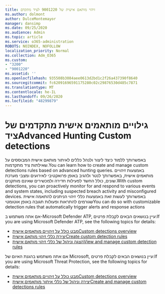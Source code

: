 ```yaml
---
title: זיהוי מותאם אישית של 9001220 לציד מתקדם
ms.author: dolmont
author: DulceMontemayor
manager: dansimp
ms.date: 09/25/2020
ms.audience: Admin
ms.topic: article
ms.service: o365-administration
ROBOTS: NOINDEX, NOFOLLOW
localization_priority: Normal
ms.collection: Adm_O365
ms.custom:
- "3200"
- "9001220"
ms.assetid: ''
ms.openlocfilehash: 935508b3084aee0613d2bd1c2f26a437390f8640
ms.sourcegitcommit: fc62091696591175280c02c29876530d485c7871
ms.translationtype: MT
ms.contentlocale: he-IL
ms.lasthandoff: 09/26/2020
ms.locfileid: "48299879"
---
```

# <a name="advanced-hunting-custom-detections"></a><span data-ttu-id="7702c-102">גילויים מותאמים אישית מתקדמים של ציד</span><span class="sxs-lookup"><span data-stu-id="7702c-102">Advanced Hunting Custom detections</span></span>

<span data-ttu-id="7702c-103">באפשרותך ללמוד כיצד ליצור ולנהל כללים לאיתור מותאם אישית המבוססים על שאילתות ציד מתקדמות.</span><span class="sxs-lookup"><span data-stu-id="7702c-103">You can learn how to create and manage custom detections rules based on advanced hunting queries.</span></span> <span data-ttu-id="7702c-104">באמצעות זיהויים מותאמים אישית, באפשרותך לנטר ולהגיב באופן פרואקטיבי לאירועים ומצבי מערכת שונים, כולל החשד לפעילות חדירה ולמכשירים שאינם מותקנים.</span><span class="sxs-lookup"><span data-stu-id="7702c-104">With custom detections, you can proactively monitor for and respond to various events and system states, including suspected breach activity and misconfigured devices.</span></span> <span data-ttu-id="7702c-105">באפשרותך לעשות זאת באמצעות כללי זיהוי הניתנים להתאמה אישית שגורמים להתראות ופעולות תגובה באופן אוטומטי</span><span class="sxs-lookup"><span data-stu-id="7702c-105">You can do so with customizable detection rules that automatically trigger alerts and response actions</span></span>
  
<span data-ttu-id="7702c-106">אם אתה משתמש ב-Microsoft Defender ATP, עיין בנושאים הבאים לקבלת פרטים:</span><span class="sxs-lookup"><span data-stu-id="7702c-106">If you are using Microsoft Defender ATP, see the following topics for details:</span></span> 
- [<span data-ttu-id="7702c-107">מבט כולל על זיהויים מותאמים אישית</span><span class="sxs-lookup"><span data-stu-id="7702c-107">Custom detections overview</span></span>](https://docs.microsoft.com/windows/security/threat-protection/microsoft-defender-atp/overview-custom-detections)
- [<span data-ttu-id="7702c-108">יצירת כללי זיהוי מותאם אישית</span><span class="sxs-lookup"><span data-stu-id="7702c-108">Create custom detection rules</span></span>](https://docs.microsoft.com/windows/security/threat-protection/microsoft-defender-atp/custom-detection-rules)
- [<span data-ttu-id="7702c-109">הצגה וניהול של כללי זיהוי מותאם אישית</span><span class="sxs-lookup"><span data-stu-id="7702c-109">View and manage custom detection rules</span></span>](https://docs.microsoft.com/windows/security/threat-protection/microsoft-defender-atp/custom-detections-manage)

<span data-ttu-id="7702c-110">אם אתה משתמש בהגנת האיום של Microsoft, עיין בנושאים הבאים לקבלת פרטים:</span><span class="sxs-lookup"><span data-stu-id="7702c-110">If you are using Microsoft Threat Protection, see the following topics for details:</span></span> 
- [<span data-ttu-id="7702c-111">מבט כולל על זיהויים מותאמים אישית</span><span class="sxs-lookup"><span data-stu-id="7702c-111">Custom detections overview</span></span>](https://docs.microsoft.com/microsoft-365/security/mtp/custom-detections-overview)
- [<span data-ttu-id="7702c-112">יצירה וניהול של כללי איתור מותאמים אישית</span><span class="sxs-lookup"><span data-stu-id="7702c-112">Create and manage custom detections rules</span></span>](https://docs.microsoft.com/microsoft-365/security/mtp/custom-detection-rules)
